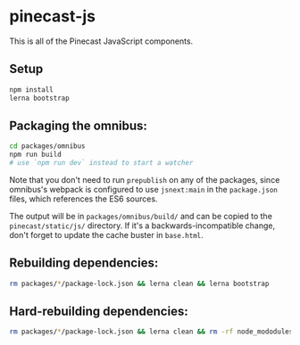 # pinecast-js

This is all of the Pinecast JavaScript components.

## Setup

```sh
npm install
lerna bootstrap
```

## Packaging the omnibus:

```sh
cd packages/omnibus
npm run build
# use `npm run dev` instead to start a watcher
```

Note that you don't need to run `prepublish` on any of the packages, since omnibus's webpack is configured to use `jsnext:main` in the `package.json` files, which references the ES6 sources.

The output will be in `packages/omnibus/build/` and can be copied to the `pinecast/static/js/` directory. If it's a backwards-incompatible change, don't forget to update the cache buster in `base.html`.

## Rebuilding dependencies:

```sh
rm packages/*/package-lock.json && lerna clean && lerna bootstrap
```

## Hard-rebuilding dependencies:

```sh
rm packages/*/package-lock.json && lerna clean && rm -rf node_mododules && npm i && lerna bootstrap
```
